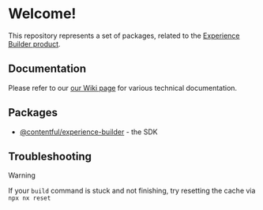 # Welcome!

This repository represents a set of packages, related to the [Experience Builder product](https://www.contentful.com/help/experience-builder-best-practices/).

## Documentation

Please refer to our [our Wiki page](https://github.com/contentful/experience-builder/wiki) for various technical documentation.

## Packages

- [@contentful/experience-builder](https://github.com/contentful/experience-builder/tree/main/packages/experience-builder-sdk) - the SDK

## Troubleshooting

> [!WARNING]
> If your `build` command is stuck and not finishing, try resetting the cache via `npx nx reset`
